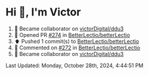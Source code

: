 <h1>Hi 👋, I'm Victor </h1>

<!--RECENT_ACTIVITY:start-->
1. 🤝 Became collaborator on [victorDigital/ddu3](https://github.com/victorDigital/ddu3)<br>
2. 💪 Opened PR [#274](https://github.com/BetterLectio/betterLectio/pull/274) in [BetterLectio/betterLectio](https://github.com/BetterLectio/betterLectio)<br>
3. ⬆️ Pushed 1 commit(s) to [BetterLectio/betterLectio](https://github.com/BetterLectio/betterLectio)<br>
4. 💬 Commented on [#272](https://github.com/BetterLectio/betterLectio/issues/272#issuecomment-2441333234) in [BetterLectio/betterLectio](https://github.com/BetterLectio/betterLectio)<br>
5. 🤝 Became collaborator on [victorDigital/ddu3](https://github.com/victorDigital/ddu3)<br>
<!--RECENT_ACTIVITY:end-->

<!--RECENT_ACTIVITY:last_update-->
Last Updated: Monday, October 28th, 2024, 4:44:51 PM
<!--RECENT_ACTIVITY:last_update_end-->
